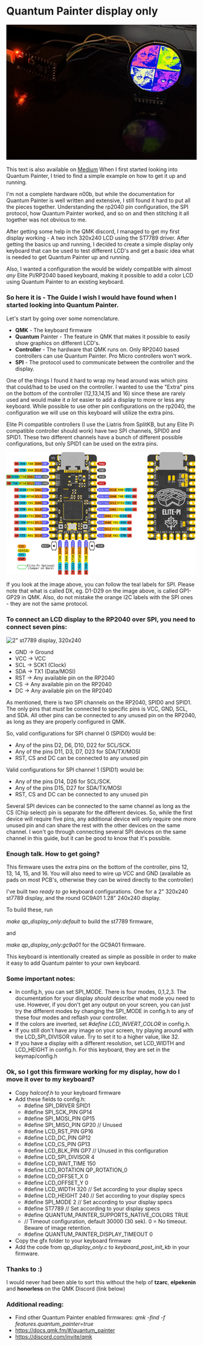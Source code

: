 # Quantum Painter display only

![Amazing!](https://github.com/OakNinja/qmk_images/blob/d13c7c78d5479e2e617a9b2bae32d93f9a538aeb/GC9A01.png "Amazing!")

This text is also available on [Medium](https://medium.com/@OakNinja/how-to-add-quantum-painter-color-lcd-to-almost-any-qmk-keyboard-8220c7a8b913)
When I first started looking into Quantum Painter, I tried to find a simple example on how to get it up and running.

I'm not a complete hardware n00b, but while the documentation for Quantum Painter is well written and extensive, I still
found it hard to put all the pieces together. Understanding the rp2040 pin configuration, the SPI protocol, how Quantum
Painter worked, and so on and then stitching it all together was not obvious to me.

After getting some help in the QMK discord, I managed to get my first display working - A two inch 320x240 LCD using the
ST7789 driver. After getting the basics up and running, I decided to create a simple display only keyboard that can be
used to test different LCD's and get a basic idea what is needed to get Quantum Painter up and running.

Also, I wanted a configuration the would be widely compatible with almost _any_ Elite Pi/RP2040 based keyboard, making
it possible to add a color LCD using Quantum Painter to an existing keyboard.

### So here it is - **The Guide** I wish I would have found when I started looking into Quantum Painter.

Let's start by going over some nomenclature.

* **QMK** - The keyboard firmware
* **Quantum** Painter - The feature in QMK that makes it possible to easily show graphics on different LCD's.
* **Controller** - The hardware that QMK runs on. Only RP2040 based controllers can use Quantum Painter. Pro Micro
  controllers won't work.
* **SPI** - The protocol used to communicate between the controller and the display.

One of the things I found it hard to wrap my head around was which pins that could/had to be used on the controller. I
wanted to use the "Extra" pins on the bottom of the controller (12,13,14,15 and 16) since these are rarely used and
would make it _a lot_ easier to add a display to more or less any keyboard. While possible to use other pin
configurations on the rp2040, the configuration we will use on this keyboard will utilize the extra pins.

Elite Pi compatible controllers (I use the Liatris from SplitKB, but any Elite Pi compatible controller
should work) have two SPI channels, SPID0 and SPID1. These two different channels have a bunch of different possible
configurations, but only SPID1 can be used on the extra pins.

![Elite Pi Pinout, from keeb.io](https://github.com/OakNinja/qmk_images/blob/d13c7c78d5479e2e617a9b2bae32d93f9a538aeb/elite_pi_pinout.png "Elite Pi pinout, courtesy of keeb.io")

If you look at the image above, you can follow the teal labels for SPI. Please note that what is called DX, eg. D1-D29
on the image above, is called GP1-GP29 in QMK. Also, do not mistake the orange I2C labels with the SPI ones - they are
not the same protocol.

### To connect an LCD display to the RP2040 over SPI, you need to connect seven pins:

![2" st7789 display, 320x240](https://github.com/OakNinja/qmk_images/blob/d13c7c78d5479e2e617a9b2bae32d93f9a538aeb/st7789.png "2\" st7789 display, 320x240" )

* GND -> Ground
* VCC -> VCC
* SCL -> SCK1 (Clock)
* SDA -> TX1 (Data/MOSI)
* RST -> Any available pin on the RP2040
* CS -> Any available pin on the RP2040
* DC -> Any available pin on the RP2040

As mentioned, there is two SPI channels on the RP2040, SPID0 and SPID1.
The only pins that _must_ be connected to specific pins is VCC, GND, SCL, and SDA. All other pins can be connected to
any unused pin on the RP2040, as long as they are properly configured in QMK.

So, valid configurations for SPI channel 0 (SPID0) would be:

* Any of the pins D2, D6, D10, D22 for SCL/SCK.
* Any of the pins D11, D3, D7, D23 for SDA/TX/MOSI
* RST, CS and DC can be connected to any unused pin

Valid configurations for SPI channel 1 (SPID1) would be:

* Any of the pins D14, D26 for SCL/SCK.
* Any of the pins D15, D27 for SDA/TX/MOSI
* RST, CS and DC can be connected to any unused pin

Several SPI devices can be connected to the same channel as long as the CS (Chip select) pin is separate for the
different devices.
So, while the first device will require five pins, any additional device will only require one more unused pin and can
share the rest with the other devices on the same channel.
I won't go through connecting several SPI devices on the same channel in this guide, but it can be good to know that
it's possible.

### Enough talk. How to get going?

This firmware uses the extra pins on the bottom of the controller, pins 12, 13, 14, 15, and 16. You will also need to
wire up VCC and GND (available as pads on most PCB's, otherwise they can be wired directly to the controller)

I've built two _ready to go_ keyboard configurations. One for a 2" 320x240 st7789 display, and the round GC9A01 1.28"
240x240
display.

To build these, run

_make qp_display_only:default_ to build the st7789 firmware,

and

_make qp_display_only:gc9a01_ for the GC9A01 firmware.

This keyboard is intentionally created as simple as possible in order to make it easy to add Quantum painter to your own
keyboard.

### Some important notes:

* In config.h, you can set SPI_MODE. There is four modes, 0,1,2,3. The documentation for your display _should_ describe
  what mode you need to use. However, if you don't get any output on your screen, you can just try the different modes
  by changing the SPI_MODE in config.h to any of these four modes and reflash your controller.
* If the colors are inverted, set _#define LCD_INVERT_COLOR_ in config.h.
* If you still don't have any image on your screen, try playing around with the LCD_SPI_DIVISOR value. Try to set it to
  a higher value, like 32.
* If you have a display with a different resolution, set LCD_WIDTH and LCD_HEIGHT in config.h. For this keyboard, they
  are set in the keymap/config.h

### Ok, so I got this firmware working for my display, how do I move it over to my keyboard?

* Copy _halconf.h_ to your keyboard firmware
* Add these fields to config.h:
    * #define SPI_DRIVER SPID1
    * #define SPI_SCK_PIN GP14
    * #define SPI_MOSI_PIN GP15
    * #define SPI_MISO_PIN GP20 // Unused
    * #define LCD_RST_PIN GP16
    * #define LCD_DC_PIN GP12
    * #define LCD_CS_PIN GP13
    * #define LCD_BLK_PIN GP7 // Unused in this configuration
    * #define LCD_SPI_DIVISOR 4
    * #define LCD_WAIT_TIME 150
    * #define LCD_ROTATION QP_ROTATION_0
    * #define LCD_OFFSET_X 0
    * #define LCD_OFFSET_Y 0
    * #define LCD_WIDTH 320 // Set according to your display specs
    * #define LCD_HEIGHT 240 // Set according to your display specs
    * #define SPI_MODE 2 // Set according to your display specs
    * #define ST7789 // Set according to your display specs
    * #define QUANTUM_PAINTER_SUPPORTS_NATIVE_COLORS TRUE
    * // Timeout configuration, default 30000 (30 sek). 0 = No timeout. Beware of image retention.
    * #define QUANTUM_PAINTER_DISPLAY_TIMEOUT 0
* Copy the gfx folder to your keyboard firmware
* Add the code from _qp_display_only.c_ to _keyboard_post_init_kb_ in your firmware.

### Thanks to :)

I would never had been able to sort this without the help of **tzarc**, **elpekenin** and **honorless** on the QMK
Discord (link below)

### Additional reading:

* Find other Quantum Painter enabled firmwares: _qmk -find -f features.quantum_painter=true_
* https://docs.qmk.fm/#/quantum_painter
* https://discord.com/invite/qmk




